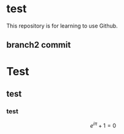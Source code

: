 # test
This repository is for learning to use Github.
## branch2 commit

# Test
## test
### test

```math
e^{i\pi} + 1 = 0
```
